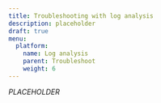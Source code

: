 ```yaml
---
title: Troubleshooting with log analysis
description: placeholder
draft: true
menu:
  platform:
    name: Log analysis
    parent: Troubleshoot
    weight: 6
---
```


_PLACEHOLDER_
